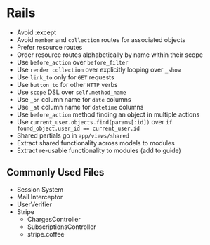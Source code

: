 Rails
===

* Avoid :except
* Avoid `member` and `collection` routes for associated objects
* Prefer resource routes
* Order resource routes alphabetically by name within their scope
* Use `before_action` over `before_filter`
* Use `render collection` over explicitly looping over `_show`
* Use `link_to` only for `GET` requests
* Use `button_to` for other `HTTP` verbs
* Use `scope` DSL over `self.method_name`
* Use `_on` column name for `date` columns
* Use `_at` column name for `datetime` columns
* Use `before_action` method finding an object in multiple actions
* Use `current_user.objects.find(params[:id])` over `if found_object.user_id == current_user.id`
* Shared partials go in `app/views/shared`
* Extract shared functionality across models to modules
* Extract re-usable functionality to modules (add to guide)

Commonly Used Files
---
* Session System
* Mail Interceptor
* UserVerifier
* Stripe
  * ChargesController
  * SubscriptionsController
  * stripe.coffee

